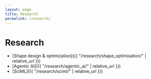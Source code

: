 ```yaml
---
layout: page
title: Research
permalink: /research/
---
```


# Research

- [Shape design & optimization]({{ "/research/shape_optimisation/" | relative_url }})
- [Agentic AI]({{ "/research/agentic_ai/" | relative_url }})
- [SciML]({{ "/research/sciml/" | relative_url }})
